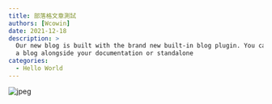 ```yaml
---
title: 部落格文章測試
authors: [Wcowin]
date: 2021-12-18
description: >
  Our new blog is built with the brand new built-in blog plugin. You can build
  a blog alongside your documentation or standalone
categories:
  - Hello World
---
```




![jpeg](https://s1.imagehub.cc/images/2024/02/02/7915aa7eb900ecb672597f3a5c766e03.jpeg)